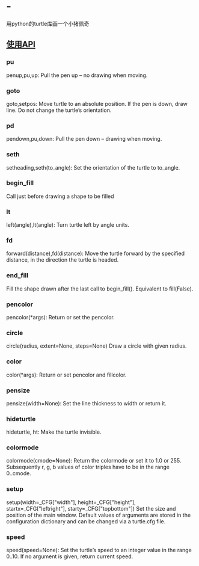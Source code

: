 # -
用python的turtle库画一个小猪佩奇

## [使用API](https://docs.python.org/2/library/turtle.html)
###	pu
penup,pu,up: 
Pull the pen up – no drawing when moving.

###	goto
goto,setpos:
Move turtle to an absolute position. If the pen is down, draw line. 
Do not change the turtle’s orientation.

###	pd
pendown,pu,down:
Pull the pen down – drawing when moving.

###	seth
setheading,seth(to_angle):
Set the orientation of the turtle to to_angle.

###	begin_fill
Call just before drawing a shape to be filled


###	lt
left(angle),lt(angle):
Turn turtle left by angle units. 

###	fd
forward(distance),fd(distance):
Move the turtle forward by the specified distance, 
in the direction the turtle is headed.

###	end_fill
Fill the shape drawn after the last call to begin_fill(). 
Equivalent to fill(False).

###	pencolor
pencolor(*args):
Return or set the pencolor.

###	circle
circle(radius, extent=None, steps=None)
Draw a circle with given radius. 

###	color
color(*args):
Return or set pencolor and fillcolor.

###	pensize
pensize(width=None):
Set the line thickness to width or return it.

###	hideturtle
hideturtle, ht:
Make the turtle invisible.

###	colormode
colormode(cmode=None):
Return the colormode or set it to 1.0 or 255.
Subsequently r, g, b values of color triples have to be in the range 0..cmode.

###	setup
setup(width=_CFG["width"], height=_CFG["height"], startx=_CFG["leftright"], starty=_CFG["topbottom"])
Set the size and position of the main window. 
Default values of arguments are stored in the configuration dictionary and can be changed via a turtle.cfg file.

###	speed
speed(speed=None):
Set the turtle’s speed to an integer value in the range 0..10. If no argument is given, 
return current speed.
